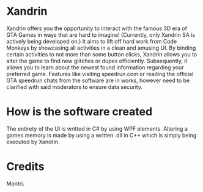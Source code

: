 # Xandrin
Xandrin offers you the opportunity to interact with the famous 3D era of GTA Games in ways that are hard to imagine!
(Currently, only Xandrin SA is actively being developed on.)
It aims to lift off hard work from Code Monkeys by showcasing all activities in a clean and amusing UI.
By binding certain activities to not more than some button clicks, Xandrin allows you to alter the game to find new glitches or dupes efficiently.
Subsequently, it allows you to learn about the newest found information regarding your preferred game.
Features like visiting speedrun.com or reading the official GTA speedrun chats from the software are in works, however need to be clarified with said moderators to ensure data security.



# How is the software created

The entirety of the UI is writted in C# by using WPF elements.
Altering a games memory is made by using a written .dll in C++ which is simply being executed by Xandrin.


# Credits
Montri.